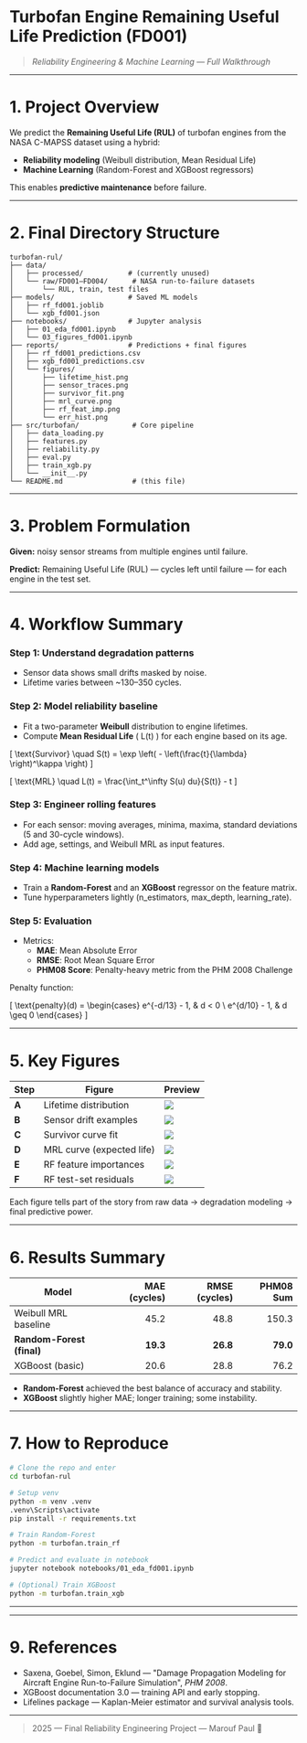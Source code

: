 # Turbofan Engine Remaining Useful Life Prediction (FD001)

> *Reliability Engineering & Machine Learning — Full Walkthrough*

---

# 1. Project Overview

We predict the **Remaining Useful Life (RUL)** of turbofan engines from the NASA C-MAPSS dataset using a hybrid:
- **Reliability modeling** (Weibull distribution, Mean Residual Life)
- **Machine Learning** (Random-Forest and XGBoost regressors)

This enables **predictive maintenance** before failure.

---

# 2. Final Directory Structure

```
turbofan-rul/
├── data/
│   ├── processed/           # (currently unused)
│   └── raw/FD001–FD004/      # NASA run-to-failure datasets
│       └── RUL, train, test files
├── models/                  # Saved ML models
│   ├── rf_fd001.joblib
│   └── xgb_fd001.json
├── notebooks/               # Jupyter analysis
│   ├── 01_eda_fd001.ipynb
│   └── 03_figures_fd001.ipynb
├── reports/                 # Predictions + final figures
│   ├── rf_fd001_predictions.csv
│   ├── xgb_fd001_predictions.csv
│   └── figures/
│       ├── lifetime_hist.png
│       ├── sensor_traces.png
│       ├── survivor_fit.png
│       ├── mrl_curve.png
│       ├── rf_feat_imp.png
│       └── err_hist.png
├── src/turbofan/             # Core pipeline
│   ├── data_loading.py
│   ├── features.py
│   ├── reliability.py
│   ├── eval.py
│   ├── train_xgb.py
│   └── __init__.py
└── README.md                 # (this file)
```

---

# 3. Problem Formulation

**Given:** noisy sensor streams from multiple engines until failure.

**Predict:** Remaining Useful Life (RUL) — cycles left until failure — for each engine in the test set.

---

# 4. Workflow Summary

### Step 1: Understand degradation patterns
- Sensor data shows small drifts masked by noise.
- Lifetime varies between ~130–350 cycles.

### Step 2: Model reliability baseline
- Fit a two-parameter **Weibull** distribution to engine lifetimes.
- Compute **Mean Residual Life** \( L(t) \) for each engine based on its age.

\[ \text{Survivor} \quad S(t) = \exp \left( - \left(\frac{t}{\lambda} \right)^\kappa \right) \]

\[ \text{MRL} \quad L(t) = \frac{\int_t^\infty S(u) du}{S(t)} - t \]

### Step 3: Engineer rolling features
- For each sensor: moving averages, minima, maxima, standard deviations (5 and 30-cycle windows).
- Add age, settings, and Weibull MRL as input features.

### Step 4: Machine learning models
- Train a **Random-Forest** and an **XGBoost** regressor on the feature matrix.
- Tune hyperparameters lightly (n_estimators, max_depth, learning_rate).

### Step 5: Evaluation
- Metrics:
  - **MAE**: Mean Absolute Error
  - **RMSE**: Root Mean Square Error
  - **PHM08 Score**: Penalty-heavy metric from the PHM 2008 Challenge

Penalty function:

\[ \text{penalty}(d) = \begin{cases}
    e^{-d/13} - 1, & d < 0 \\
    e^{d/10} - 1, & d \geq 0
\end{cases} \]

---

# 5. Key Figures

| Step | Figure | Preview |
|------|--------|---------|
| **A** | Lifetime distribution | ![](reports/figures/lifetime_hist.png) |
| **B** | Sensor drift examples | ![](reports/figures/sensor_traces.png) |
| **C** | Survivor curve fit | ![](reports/figures/survivor_fit.png) |
| **D** | MRL curve (expected life) | ![](reports/figures/mrl_curve.png) |
| **E** | RF feature importances | ![](reports/figures/rf_feat_imp.png) |
| **F** | RF test-set residuals | ![](reports/figures/err_hist.png) |

Each figure tells part of the story from raw data → degradation modeling → final predictive power.

---

# 6. Results Summary

| Model | MAE (cycles) | RMSE (cycles) | PHM08 Sum |
|------|-------------:|--------------:|----------:|
| Weibull MRL baseline | 45.2 | 48.8 | 150.3 |
| **Random-Forest (final)** | **19.3** | **26.8** | **79.0** |
| XGBoost (basic) | 20.6 | 28.8 | 76.2 |

- **Random-Forest** achieved the best balance of accuracy and stability.
- **XGBoost** slightly higher MAE; longer training; some instability.

---

# 7. How to Reproduce

```bash
# Clone the repo and enter
cd turbofan-rul

# Setup venv
python -m venv .venv
.venv\Scripts\activate
pip install -r requirements.txt

# Train Random-Forest
python -m turbofan.train_rf

# Predict and evaluate in notebook
jupyter notebook notebooks/01_eda_fd001.ipynb

# (Optional) Train XGBoost
python -m turbofan.train_xgb
```

---

---

# 9. References

- Saxena, Goebel, Simon, Eklund — "Damage Propagation Modeling for Aircraft Engine Run-to-Failure Simulation", *PHM 2008*.
- XGBoost documentation 3.0 — training API and early stopping.
- Lifelines package — Kaplan-Meier estimator and survival analysis tools.

---

> 2025 — Final Reliability Engineering Project — Marouf Paul 🚀

